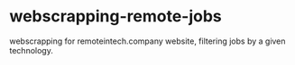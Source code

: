 # webscrapping-remote-jobs
webscrapping for remoteintech.company website, filtering jobs by a given technology.
